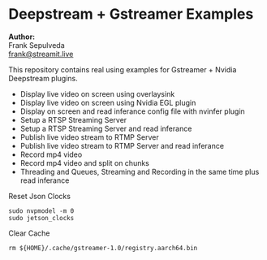 # Deepstream + Gstreamer Examples

**Author:**\
Frank Sepulveda\
frank@streamit.live

This repository contains real using examples for Gstreamer + Nvidia Deepstream plugins.

- Display live video on screen using overlaysink
- Display live video on screen using Nvidia EGL plugin
- Display on screen and read inferance config file with nvinfer plugin
- Setup a RTSP Streaming Server
- Setup a RTSP Streaming Server and read inferance
- Publish live video stream to RTMP Server
- Publish live video stream to RTMP Server and read inferance
- Record mp4 video
- Record mp4 video and split on chunks
- Threading and Queues, Streaming and Recording in the same time plus read inferance


Reset Json Clocks
```
sudo nvpmodel -m 0
sudo jetson_clocks
```

Clear Cache
```
rm ${HOME}/.cache/gstreamer-1.0/registry.aarch64.bin
```